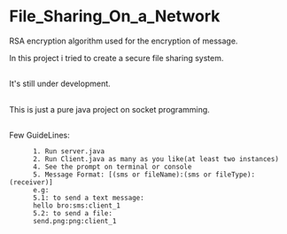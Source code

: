 # File_Sharing_On_a_Network

RSA encryption algorithm used for the encryption of message.

In this project i tried to create a secure file sharing system.
##
It's still under development.
##
This is just a pure java project on socket programming.
##
Few GuideLines:
        
          1. Run server.java
          2. Run Client.java as many as you like(at least two instances)
          4. See the prompt on terminal or console
          5. Message Format: [(sms or fileName):(sms or fileType):(receiver)]
          e.g:
          5.1: to send a text message:
          hello bro:sms:client_1
          5.2: to send a file:
          send.png:png:client_1
